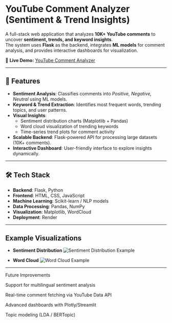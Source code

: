 # YouTube Comment Analyzer (Sentiment & Trend Insights)

A full-stack web application that analyzes **10K+ YouTube comments** to uncover **sentiment, trends, and keyword insights**.  
The system uses **Flask** as the backend, integrates **ML models** for comment analysis, and provides interactive dashboards for visualization.  

🔗 **Live Demo:** [YouTube Comment Analyzer](https://youtube-analyzer-0pfr.onrender.com/)

---

## 🚀 Features
- **Sentiment Analysis**: Classifies comments into *Positive, Negative, Neutral* using ML models.
- **Keyword & Trend Extraction**: Identifies most frequent words, trending topics, and user patterns.
- **Visual Insights**:
  - Sentiment distribution charts (Matplotlib + Pandas)
  - Word cloud visualization of trending keywords
  - Time-series trend plots for comment activity
- **Scalable Backend**: Flask-powered API for processing large datasets (10K+ comments).
- **Interactive Dashboard**: User-friendly interface to explore insights dynamically.

---

## 🛠️ Tech Stack
- **Backend**: Flask, Python  
- **Frontend**: HTML, CSS, JavaScript  
- **Machine Learning**: Scikit-learn / NLP models  
- **Data Processing**: Pandas, NumPy  
- **Visualization**: Matplotlib, WordCloud  
- **Deployment**: Render  

---

## Example Visualizations
- **Sentiment Distribution**
  ![Sentiment Distribution Example](https://via.placeholder.com/600x300?text=Sentiment+Chart)

- **Word Cloud**
  ![Word Cloud Example](https://via.placeholder.com/600x300?text=Word+Cloud)

---

Future Improvements

Support for multilingual sentiment analysis

Real-time comment fetching via YouTube Data API

Advanced dashboards with Plotly/Streamlit

Topic modeling (LDA / BERTopic)
